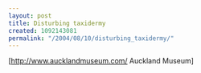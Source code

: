 ```yaml
---
layout: post
title: Disturbing taxidermy
created: 1092143081
permalink: "/2004/08/10/disturbing_taxidermy/"
---
```

[http://www.aucklandmuseum.com/ Auckland Museum]
